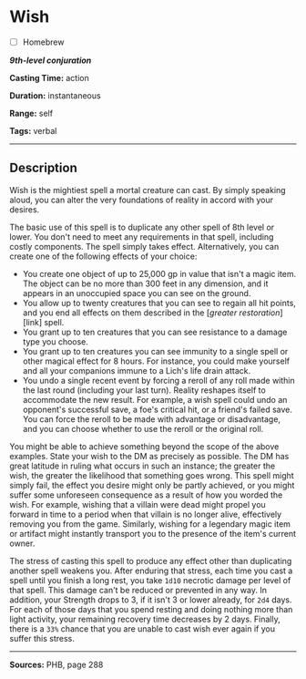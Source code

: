 # Wish

- [ ] Homebrew

***9th-level conjuration***

**Casting Time:** action

**Duration:** instantaneous

**Range:** self

**Tags:** verbal

---

## Description
Wish is the mightiest spell a mortal creature can cast.
By simply speaking aloud, you can alter the very foundations of reality in accord with your desires.

The basic use of this spell is to duplicate any other spell of 8th level or lower.
You don't need to meet any requirements in that spell, including costly components.
The spell simply takes effect.
Alternatively, you can create one of the following effects of your choice:
- You create one object of up to 25,000 gp in value that isn't a magic item.
	The object can be no more than 300 feet in any dimension, and it appears in an unoccupied space you can see on the ground.
- You allow up to twenty creatures that you can see to regain all hit points, and you end all effects on them described in the [*greater restoration*][link] spell.
- You grant up to ten creatures that you can see resistance to a damage type you choose.
- You grant up to ten creatures you can see immunity to a single spell or other magical effect for 8 hours.
	For instance, you could make yourself and all your companions immune to a Lich's life drain attack.
- You undo a single recent event by forcing a reroll of any roll made within the last round (including your last turn).
	Reality reshapes itself to accommodate the new result.
	For example, a wish spell could undo an opponent's successful save, a foe's critical hit, or a friend's failed save.
	You can force the reroll to be made with advantage or disadvantage, and you can choose whether to use the reroll or the original roll.

You might be able to achieve something beyond the scope of the above examples.
State your wish to the DM as precisely as possible.
The DM has great latitude in ruling what occurs in such an instance; the greater the wish, the greater the likelihood that something goes wrong.
This spell might simply fail, the effect you desire might only be partly achieved, or you might suffer some unforeseen consequence as a result of how you worded the wish.
For example, wishing that a villain were dead might propel you forward in time to a period when that villain is no longer alive, effectively removing you from the game.
Similarly, wishing for a legendary magic item or artifact might instantly transport you to the presence of the item's current owner.

The stress of casting this spell to produce any effect other than duplicating another spell weakens you.
After enduring that stress, each time you cast a spell until you finish a long rest, you take `1d10` necrotic damage per level of that spell.
This damage can't be reduced or prevented in any way.
In addition, your Strength drops to 3, if it isn't 3 or lower already, for `2d4` days.
For each of those days that you spend resting and doing nothing more than light activity, your remaining recovery time decreases by 2 days.
Finally, there is a `33%` chance that you are unable to cast wish ever again if you suffer this stress.

---

**Sources:** PHB, page 288

